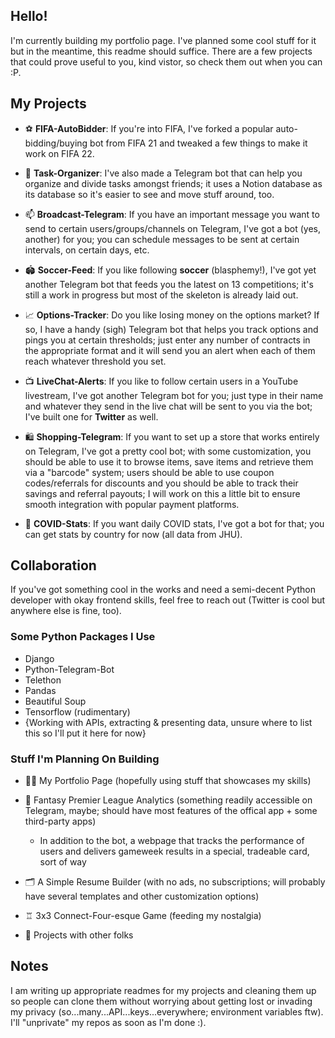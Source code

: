## Hello!

I'm currently building my portfolio page. I've planned some cool stuff for it but in the meantime, this readme should suffice. There are a few projects that could prove useful to you, kind vistor, so check them out when you can :P.

## My Projects

- ⚽️ **FIFA-AutoBidder**: If you're into FIFA, I've forked a popular auto-bidding/buying bot from FIFA 21 and tweaked a few things to make it work on FIFA 22.
 
- 📝 **Task-Organizer**: I've also made a Telegram bot that can help you organize and divide tasks amongst friends; it uses a Notion database as its database so it's easier to see and move stuff around, too.

- 📫 **Broadcast-Telegram**: If you have an important message you want to send to certain users/groups/channels on Telegram, I've got a bot (yes, another) for you; you can schedule messages to be sent at certain intervals, on certain days, etc.

- 🏟 **Soccer-Feed**: If you like following **soccer** (blasphemy!), I've got yet another Telegram bot that feeds you the latest on 13 competitions; it's still a work in progress but most of the skeleton is already laid out.

- 📈 **Options-Tracker**: Do you like losing money on the options market? If so, I have a handy (sigh) Telegram bot that helps you track options and pings you at certain thresholds; just enter any number of contracts in the appropriate format and it will send you an alert when each of them reach whatever threshold you set.

- 📺 **LiveChat-Alerts**: If you like to follow certain users in a YouTube livestream, I've got another Telegram bot for you; just type in their name and whatever they send in the live chat will be sent to you via the bot; I've built one for **Twitter** as well.

- 🛍 **Shopping-Telegram**: If you want to set up a store that works entirely on Telegram, I've got a pretty cool bot; with some customization, you should be able to use it to browse items, save items and retrieve them via a "barcode" system; users should be able to use coupon codes/referrals for discounts and you should be able to track their savings and referral payouts; I will work on this a little bit to ensure smooth integration with popular payment platforms.

- 🦠 **COVID-Stats**: If you want daily COVID stats, I've got a bot for that; you can get stats by country for now (all data from JHU).

## Collaboration

If you've got something cool in the works and need a semi-decent Python developer with okay frontend skills, feel free to reach out (Twitter is cool but anywhere else is fine, too).

### Some Python Packages I Use
- Django
- Python-Telegram-Bot
- Telethon
- Pandas
- Beautiful Soup
- Tensorflow (rudimentary)
- {Working with APIs, extracting & presenting data, unsure where to list this so I'll put it here for now}

### Stuff I'm Planning On Building
- 👨🏽 My Portfolio Page (hopefully using stuff that showcases my skills)

- 📰 Fantasy Premier League Analytics (something readily accessible on Telegram, maybe; should have most features of the offical app + some third-party apps)
    - In addition to the bot, a webpage that tracks the performance of users and delivers gameweek results in a special, tradeable card, sort of way

- 🗂 A Simple Resume Builder (with no ads, no subscriptions; will probably have several templates and other customization options)

- ♖ 3x3 Connect-Four-esque Game (feeding my nostalgia)

- 🤝 Projects with other folks

## Notes
I am writing up appropriate readmes for my projects and cleaning them up so people can clone them without worrying about getting lost or invading my privacy (so...many...API...keys...everywhere; environment variables ftw). I'll "unprivate" my repos as soon as I'm done :).
